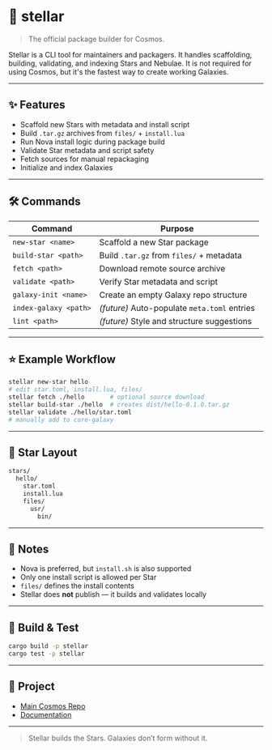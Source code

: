 # 🌟 stellar

> The official package builder for Cosmos.

Stellar is a CLI tool for maintainers and packagers. It handles scaffolding, building, validating, and indexing Stars and Nebulae. It is not required for using Cosmos, but it's the fastest way to create working Galaxies.

---

## ✨ Features

- Scaffold new Stars with metadata and install script
- Build `.tar.gz` archives from `files/` + `install.lua`
- Run Nova install logic during package build
- Validate Star metadata and script safety
- Fetch sources for manual repackaging
- Initialize and index Galaxies

---

## 🛠️ Commands

| Command                    | Purpose                                      |
|---------------------------|----------------------------------------------|
| `new-star <name>`         | Scaffold a new Star package                  |
| `build-star <path>`       | Build `.tar.gz` from `files/` + metadata     |
| `fetch <path>`            | Download remote source archive               |
| `validate <path>`         | Verify Star metadata and script              |
| `galaxy-init <name>`      | Create an empty Galaxy repo structure        |
| `index-galaxy <path>`     | *(future)* Auto-populate `meta.toml` entries |
| `lint <path>`             | *(future)* Style and structure suggestions   |

---

## ⭐ Example Workflow

```bash
stellar new-star hello
# edit star.toml, install.lua, files/
stellar fetch ./hello       # optional source download
stellar build-star ./hello  # creates dist/hello-0.1.0.tar.gz
stellar validate ./hello/star.toml
# manually add to core-galaxy
```

---

## 📁 Star Layout

```txt
stars/
  hello/
    star.toml
    install.lua
    files/
      usr/
        bin/
```

---

## 🧠 Notes

- Nova is preferred, but `install.sh` is also supported
- Only one install script is allowed per Star
- `files/` defines the install contents
- Stellar does **not** publish — it builds and validates locally

---

## 🧪 Build & Test

```bash
cargo build -p stellar
cargo test -p stellar
```

---

## 🔗 Project
- [Main Cosmos Repo](https://github.com/cosmospkg/cosmos)
- [Documentation](https://docs.cosmos-pkg.org/stellar)

---

> Stellar builds the Stars. Galaxies don’t form without it.
